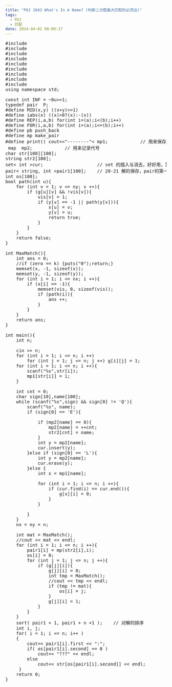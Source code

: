 ```yaml
---
title: "POJ 1043 What's In A Name? (判断二分图最大匹配的必须边)"
tags:
  - POJ
  - 匹配
date: 2014-04-02 08:09:17
---
```


<pre class="brush:cpp">
#include <iostream>
#include <cstdio>
#include <algorithm>
#include <cstring>
#include <cmath>
#include <queue>
#include <set>
#include <map>
#include <vector>
using namespace std;

const int INF = ~0u>>1;
typedef pair <int,int> P;
#define MID(x,y) ((x+y)>>1)
#define iabs(x) ((x)>0?(x):-(x))
#define REP(i,a,b) for(int i=(a);i<(b);i++)
#define FOR(i,a,b) for(int i=(a);i<=(b);i++)
#define pb push_back
#define mp make_pair
#define print() cout<<"--------"<<endl
#define maxn 110

int x[maxn],y[maxn];
int g[maxn][maxn];
bool vis[maxn];
int zero,n,m,k,nx,ny;
 map <string, int> mp1;            // 用来保存用户名 
 map <string, int> mp2;            // 用来记录代号 
char str[100][100];
string str2[100];
set< int >cur;                    // set 的插入与消去，好好用，第一次实用 
pair< string, int >pair1[100];    // 20-21 解的保存，pair的第一次实用 
int os[100];
bool path(int u){
	for (int v = 1; v <= ny; v ++){
		if (g[u][v] && !vis[v]){
			vis[v] = 1;
			if (y[v] == -1 || path(y[v])){
				x[u] = v;
				y[v] = u;
				return true;
			}
		}
	}
	return false;
}

int MaxMatch(){
	int ans = 0;
	//if (zero == k) {puts("0");return;} 
	memset(x, -1, sizeof(x));
	memset(y, -1, sizeof(y));
	for (int i = 1; i <= nx; i ++){
		if (x[i] == -1){
			memset(vis, 0, sizeof(vis));
			if (path(i)){
				ans ++;
			}
		}
	}
	return ans;
}

int main(){
	int n;

	cin >> n;
	for (int i = 1; i <= n; i ++)
		for (int j = 1; j <= n; j ++) g[i][j] = 1;
	for (int i = 1; i <= n; i ++){
		scanf("%s",str[i]);
		mp1[str[i]] = i;
	}

	int cnt = 0;
	char sign[10],name[100];
	while (scanf("%s",sign) && sign[0] != &#39;Q&#39;){
		scanf("%s", name);
		if (sign[0] == &#39;E&#39;){

			if (mp2[name] == 0){
				mp2[name] = ++cnt;
				str2[cnt] = name;
			}
			int y = mp2[name];
			cur.insert(y);
		}else if (sign[0] == &#39;L&#39;){
			int y = mp2[name];
			cur.erase(y);
		}else {
			int x = mp1[name];

			for (int i = 1; i <= n; i ++){
				if (cur.find(i) == cur.end()){
					g[x][i] = 0;
				}
			}

		}
	}
	nx = ny = n;

	int mat = MaxMatch();
	//cout << mat << endl;
	for (int i = 1; i <= n; i ++){
		pair1[i] = mp(str2[i],i);
		os[i] = 0;
		for (int j = 1; j <= n; j ++){
			if (g[j][i]){
				g[j][i] = 0;
				int tmp = MaxMatch();
				//cout << tmp << endl;
				if (tmp != mat){
					os[i] = j;
				}
				g[j][i] = 1;
			}
		}
	}
	sort( pair1 + 1, pair1 + n +1 );    // 对解的排序 
	int i, j;
    for( i = 1; i <= n; i++ )
    {
		cout<< pair1[i].first << ":"; 
    	if( os[pair1[i].second] == 0 )
            cout<< "???" << endl; 
    	else 
            cout<< str[os[pair1[i].second]] << endl; 
     }
	return 0;
}</pre>

	 